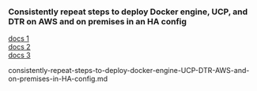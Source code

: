 ### Consistently repeat steps to deploy Docker engine, UCP, and DTR on AWS and on premises in an HA config

[docs 1](https://docs.docker.com/ee/dtr/admin/install/)   
[docs 2](https://docs.docker.com/ee/ucp/)   
[docs 3](https://docs.docker.com/docker-for-aws/)

consistently-repeat-steps-to-deploy-docker-engine-UCP-DTR-AWS-and-on-premises-in-HA-config.md
